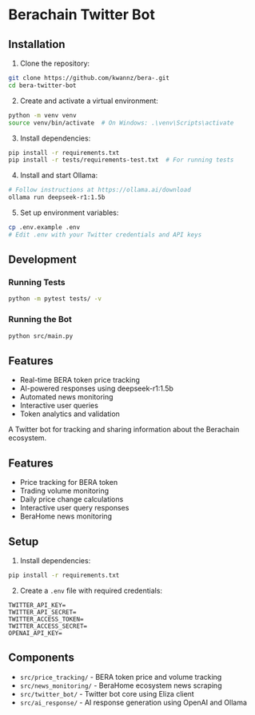 # Berachain Twitter Bot

## Installation

1. Clone the repository:
```bash
git clone https://github.com/kwannz/bera-.git
cd bera-twitter-bot
```

2. Create and activate a virtual environment:
```bash
python -m venv venv
source venv/bin/activate  # On Windows: .\venv\Scripts\activate
```

3. Install dependencies:
```bash
pip install -r requirements.txt
pip install -r tests/requirements-test.txt  # For running tests
```

4. Install and start Ollama:
```bash
# Follow instructions at https://ollama.ai/download
ollama run deepseek-r1:1.5b
```

5. Set up environment variables:
```bash
cp .env.example .env
# Edit .env with your Twitter credentials and API keys
```

## Development

### Running Tests
```bash
python -m pytest tests/ -v
```

### Running the Bot
```bash
python src/main.py
```

## Features

- Real-time BERA token price tracking
- AI-powered responses using deepseek-r1:1.5b
- Automated news monitoring
- Interactive user queries
- Token analytics and validation

A Twitter bot for tracking and sharing information about the Berachain ecosystem.

## Features
- Price tracking for BERA token
- Trading volume monitoring
- Daily price change calculations
- Interactive user query responses
- BeraHome news monitoring

## Setup
1. Install dependencies:
```bash
pip install -r requirements.txt
```

2. Create a `.env` file with required credentials:
```
TWITTER_API_KEY=
TWITTER_API_SECRET=
TWITTER_ACCESS_TOKEN=
TWITTER_ACCESS_SECRET=
OPENAI_API_KEY=
```

## Components
- `src/price_tracking/` - BERA token price and volume tracking
- `src/news_monitoring/` - BeraHome ecosystem news scraping
- `src/twitter_bot/` - Twitter bot core using Eliza client
- `src/ai_response/` - AI response generation using OpenAI and Ollama
